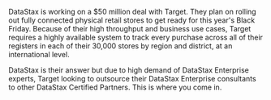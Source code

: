 DataStax is working on a $50 million deal with Target. They plan on
rolling out fully connected physical retail stores to get ready for this year's
Black Friday. Because of their high throughput and business use cases,
Target requires a highly available system to track every purchase across
all of their registers in each of their 30,000 stores by region and district,
at an international level.

DataStax is their answer but due to high demand of DataStax Enterprise experts,
Target looking to outsource their DataStax Enterprise consultants to
other DataStax Certified Partners. This is where you come in.
